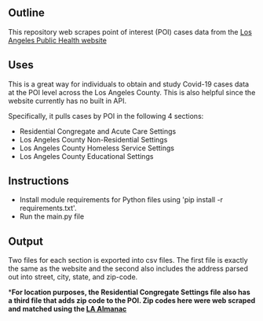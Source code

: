 ## Outline
This repository web scrapes point of interest (POI) cases data from the [Los Angeles Public Health website](http://publichealth.lacounty.gov/media/Coronavirus/locations.htm)

## Uses 
This is a great way for individuals to obtain and study Covid-19 cases data at the POI level across the Los Angeles County. This is also helpful since the website currently has no built in API. 

Specifically, it pulls cases by POI in the following 4 sections:
* Residential Congregate and Acute Care Settings
* Los Angeles County Non-Residential Settings
* Los Angeles County Homeless Service Settings
* Los Angeles County Educational Settings

## Instructions
* Install module requirements for Python files using 'pip install -r requirements.txt'. 
* Run the main.py file

## Output
Two files for each section is exported into csv files. The first file is exactly the same as the website and the second also includes the address parsed out into street, city, state, and zip-code. 

***For location purposes, the Residential Congregate Settings file also has a third file that adds zip code to the POI. Zip codes here were web scraped and matched using the [LA Almanac](http://www.laalmanac.com/communications/cm02_communities.php)**


